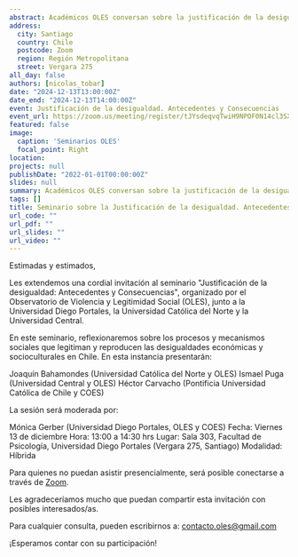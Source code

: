 ```yaml
---
abstract: Académicos OLES conversan sobre la justificación de la desigualdad en Chile y el globo
address:
  city: Santiago
  country: Chile
  postcode: Zoom
  region: Región Metropolitana
  street: Vergara 275
all_day: false
authors: [nicolas_tobar]
date: "2024-12-13T13:00:00Z"
date_end: "2024-12-13T14:00:00Z"
event: Justificación de la desigualdad. Antecedentes y Consecuencias
event_url: https://zoom.us/meeting/register/tJYsdeqvqTwiH9NPOF0N14cl3SXeV6_hwDFT#/registration
featured: false
image:
  caption: 'Seminarios OLES'
  focal_point: Right
location:
projects: null
publishDate: "2022-01-01T00:00:00Z"
slides: null
summary: Académicos OLES conversan sobre la justificación de la desigualdad en Chile y el globo
tags: []
title: Seminario sobre la Justificación de la desigualdad. Antecedentes y Consecuencias
url_code: ""
url_pdf: ""
url_slides: ""
url_video: ""
---
```


Estimadas y estimados,

Les extendemos una cordial invitación al seminario "Justificación de la desigualdad: Antecedentes y Consecuencias", organizado por el Observatorio de Violencia y Legitimidad Social (OLES), junto a la Universidad Diego Portales, la Universidad Católica del Norte y la Universidad Central.

En este seminario, reflexionaremos sobre los procesos y mecanismos sociales que legitiman y reproducen las desigualdades económicas y socioculturales en Chile. En esta instancia presentarán:

Joaquín Bahamondes (Universidad Católica del Norte y OLES)
Ismael Puga (Universidad Central y OLES)
Héctor Carvacho (Pontificia Universidad Católica de Chile y COES)

La sesión será moderada por:

Mónica Gerber (Universidad Diego Portales, OLES y COES)
Fecha: Viernes 13 de diciembre
Hora: 13:00 a 14:30 hrs
Lugar: Sala 303, Facultad de Psicología, Universidad Diego Portales (Vergara 275, Santiago)
Modalidad: Híbrida

Para quienes no puedan asistir presencialmente, será posible conectarse a través de [Zoom](https://zoom.us/meeting/register/tJYsdeqvqTwiH9NPOF0N14cl3SXeV6_hwDFT#/registration). 

Les agradeceríamos mucho que puedan compartir esta invitación con posibles interesados/as.

Para cualquier consulta, pueden escribirnos a: [contacto.oles@gmail.com](mailto:contacto.oles@gmail.com)

¡Esperamos contar con su participación!
